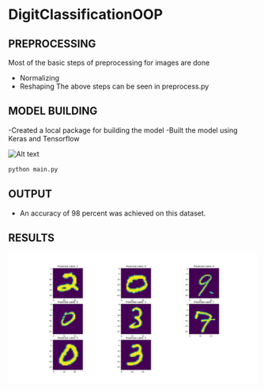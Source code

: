 # DigitClassificationOOP

## PREPROCESSING

Most of the basic steps of preprocessing for images are done
- Normalizing
- Reshaping
The above steps can be seen in preprocess.py

## MODEL BUILDING
-Created a local package for building the model
-Built the model using Keras and Tensorflow


![Alt text](network.gv_1.png?raw=true "Title")


```python
python main.py
```

## OUTPUT
- An accuracy of 98 percent was achieved on this dataset.

## RESULTS
![Alt text](Output.png?raw=true "Title")
